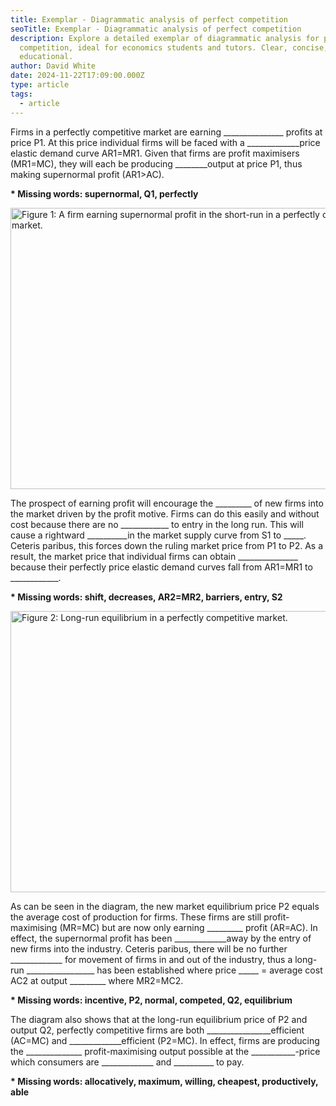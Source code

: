 ```yaml
---
title: Exemplar - Diagrammatic analysis of perfect competition
seoTitle: Exemplar - Diagrammatic analysis of perfect competition
description: Explore a detailed exemplar of diagrammatic analysis for perfect
  competition, ideal for economics students and tutors. Clear, concise, and
  educational.
author: David White
date: 2024-11-22T17:09:00.000Z
type: article
tags:
  - article
---
```

Firms in a perfectly competitive market are earning \_\_\_\_\_\_\_\_\_\_\_\_\_\__ profits at price P1. At this price individual firms will be faced with a \_\_\_\_\_\_\_\_\_\_\_\__price elastic demand curve AR1=MR1. Given that firms are profit maximisers (MR1=MC), they will each be producing \_\_\_\_\_\_\_\_output at price P1, thus making supernormal profit (AR1>AC).

**\* Missing words: supernormal, Q1, perfectly**

<img src="/_includes/static/img/screenshot-2024-11-22-17.12.03.webp" alt="Figure 1: A firm earning supernormal profit in the short-run in a perfectly competitive market." title="Figure 1: A firm earning supernormal profit in the short-run in a perfectly competitive market." class="Centre" width="600px" height="450px" loading="lazy"/>

The prospect of earning profit will encourage the \_\_\_\_\_\_\_\_\_ of new firms into the market driven by the profit motive. Firms can do this easily and without cost because there are no \_\_\_\_\_\_\_\_\_\_\_\_ to entry in the long run. This will cause a rightward \_\_\_\_\_\_\_\_\__in the market supply curve from S1 to \_\_\_\_\_. Ceteris paribus, this forces down the ruling market price from P1 to P2. As a result, the market price that individual firms can obtain \_\_\_\_\_\_\_\_\_\_\_\_\_\_\_ because their perfectly price elastic demand curves fall from AR1=MR1 to \_\_\_\_\_\_\_\_\_\___.

**\* Missing words: shift, decreases, AR2=MR2, barriers, entry, S2**

<img src="/_includes/static/img/screenshot-2024-11-22-17.12.16.webp" alt="Figure 2: Long-run equilibrium in a perfectly competitive market." title="Figure 2: Long-run equilibrium in a perfectly competitive market." class="Centre" width="600px" height="450px" loading="lazy"/>

As can be seen in the diagram, the new market equilibrium price P2 equals the average cost of production for firms. These firms are still profit-maximising (MR=MC) but are now only earning \_\_\_\_\_\_\_\_\_ profit (AR=AC). In effect, the supernormal profit has been \_\_\_\_\_\_\_\_\_\_\_\_\_away by the entry of new firms into the industry. Ceteris paribus, there will be no further \_\_\_\_\_\_\_\_\_\_\_\_\_ for movement of firms in and out of the industry, thus a long-run \_\_\_\_\_\_\_\_\_\_\_\_\_\_\_\_\_ has been established where price \_\_\_\_\_ = average cost AC2 at output \_\_\_\_\_\_\_\_\_ where MR2=MC2.

**\* Missing words: incentive, P2, normal, competed, Q2, equilibrium**

The diagram also shows that at the long-run equilibrium price of P2 and output Q2, perfectly competitive firms are both \_\_\_\_\_\_\_\_\_\_\_\_\_\_\_\_efficient (AC=MC) and \_\_\_\_\_\_\_\_\_\_\_\_\_efficient (P2=MC). In effect, firms are producing the \_\_\_\_\_\_\_\_\_\_\_\_\__ profit-maximising output possible at the \_\_\_\_\_\_\_\_\_\_\_-price which consumers are \_\_\_\_\_\_\_\_\_\_\_\_\_ and \_\_\_\_\_\_\_\_\_\_ to pay.

**\* Missing words: allocatively, maximum, willing, cheapest, productively, able**
